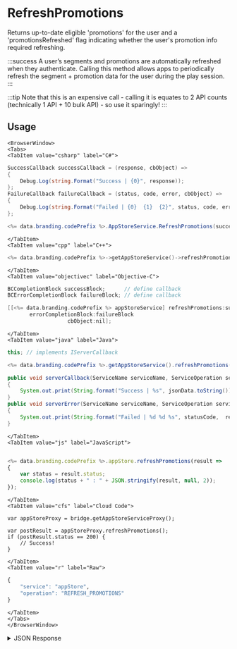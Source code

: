 # RefreshPromotions

Returns up-to-date eligible 'promotions' for the user and a 'promotionsRefreshed' flag indicating whether the user's promotion info required refreshing.

:::success
A user’s segments and promotions are automatically refreshed when they authenticate. Calling this method allows apps to periodically refresh the segment + promotion data for the user during the play session.
:::

:::tip
Note that this is an expensive call - calling it is equates to 2 API counts (technically 1 API + 10 bulk API) - so use it sparingly!
:::

<PartialServop service_name="appStore" operation_name="REFRESH_PROMOTIONS" />

## Usage

```mdx-code-block
<BrowserWindow>
<Tabs>
<TabItem value="csharp" label="C#">
```

```csharp
SuccessCallback successCallback = (response, cbObject) =>
{
    Debug.Log(string.Format("Success | {0}", response));
};
FailureCallback failureCallback = (status, code, error, cbObject) =>
{
    Debug.Log(string.Format("Failed | {0}  {1}  {2}", status, code, error));
};

<%= data.branding.codePrefix %>.AppStoreService.RefreshPromotions(successCallback, failureCallback);
```

```mdx-code-block
</TabItem>
<TabItem value="cpp" label="C++">
```

```cpp
<%= data.branding.codePrefix %>->getAppStoreService()->refreshPromotions(this);
```

```mdx-code-block
</TabItem>
<TabItem value="objectivec" label="Objective-C">
```

```objectivec
BCCompletionBlock successBlock;      // define callback
BCErrorCompletionBlock failureBlock; // define callback

[[<%= data.branding.codePrefix %> appStoreService] refreshPromotions:successBlock
       errorCompletionBlock:failureBlock
                   cbObject:nil];
```

```mdx-code-block
</TabItem>
<TabItem value="java" label="Java">
```

```java
this; // implements IServerCallback

<%= data.branding.codePrefix %>.getAppStoreService().refreshPromotions(this);

public void serverCallback(ServiceName serviceName, ServiceOperation serviceOperation, JSONObject jsonData)
{
    System.out.print(String.format("Success | %s", jsonData.toString()));
}
public void serverError(ServiceName serviceName, ServiceOperation serviceOperation, int statusCode, int reasonCode, String jsonError)
{
    System.out.print(String.format("Failed | %d %d %s", statusCode,  reasonCode, jsonError.toString()));
}
```

```mdx-code-block
</TabItem>
<TabItem value="js" label="JavaScript">
```

```javascript

<%= data.branding.codePrefix %>.appStore.refreshPromotions(result =>
{
	var status = result.status;
	console.log(status + " : " + JSON.stringify(result, null, 2));
});
```

```mdx-code-block
</TabItem>
<TabItem value="cfs" label="Cloud Code">
```

```cfscript
var appStoreProxy = bridge.getAppStoreServiceProxy();

var postResult = appStoreProxy.refreshPromotions();
if (postResult.status == 200) {
    // Success!
}
```

```mdx-code-block
</TabItem>
<TabItem value="r" label="Raw">
```

```r
{
	"service": "appStore",
	"operation": "REFRESH_PROMOTIONS"
}
```

```mdx-code-block
</TabItem>
</Tabs>
</BrowserWindow>
```

<details>
<summary>JSON Response</summary>

```json
{
  "data": {
    "promotionsRefreshed": false,
    "promotions": [
      {
        "gameId": "24591",
        "promotionId": 13,
        "type": "AUTOMATED",
        "name": "adtestidunder50",
        "message": "",
        "enabled": true,
        "segments": [
          3
        ],
        "prices": [
          {
            "itemId": "barBundle1Imp",
            "priceId": 0
          },
          {
            "itemId": "gemcollection",
            "priceId": 3
          }
        ],
        "notifications": [
          {
            "trigger": "ACTIVATED",
            "notificationTemplateId": 1
          }
        ],
        "duration": 5,
        "customJson": null,
        "isRetriggerable": true,
        "maxRetriggers": null,
        "maxPurchases": 1,
        "createdAt": 1619802897824,
        "updatedAt": 1619802981253,
        "version": 2,
        "triggeredForUserAt": 1619802981350,
        "expiresForUserAt": 1619820981350
      }
    ]
  },
  "status": 200
}
```
</details>

